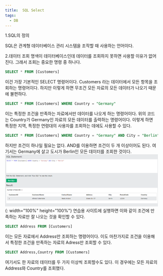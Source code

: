 ```yaml
---
title:  SQL Select
tags:
  - DB
---
```


1.SQL의 정의

SQL은 관계형 데이터베이스 관리 시스템을 조작할 때 사용하는 언어이다.

2.데이터 조회
명색이 데이터베이스인데 데이터를 조회하지 못하면 사용할 이유가 없어진다. 그래서 조회는 중요한 명령 중 하나다.

```SQL
SELECT * FROM [Customers]
```
이건 가장 기본적인 SELECT 명령어이다. Customers 라는 데이터에서 모든 항목을 조회하는 명령어이다. 하지만 이렇게 하면 무조건 모든 자료의 모든 데이터가 나오기 때문에 불편하다.

```SQL
SELECT * FROM [Customers] WHERE Country = "Germany"
```
이는 특정한 조건을 만족하는 자료에서만 데이터를 나오게 하는 명령어이다. 위의 코드는 Country가 Germany인 자료의 모든 데이터를 출력하는 명령어이다. 이렇게 하면 특정한 지역, 특정한 연령대의 사용자를 조회하는 데에도 사용할 수 있다.

```SQL
SELECT * FROM [Customers] WHERE Country = "Germany" AND City = "Berlin"
```
하지만 조건이 하나일 필요는 없다. AND를 이용하면 조건이 두 개 이상이어도 된다. 여기서는 Germany에 살고 도시가 Berlin인 모든 데이터를 조회한 것이다.
![](\image\sql_image.png){: width="100%" height="100%"}
연습용 사이트에 실행하면 이와 같이 조건에 만족하는 자료만 잘 나오는 것을 확인할 수 있다.

```SQL
SELECT Address FROM [Customers]
```
이는 모든 자료에서 Address만 조회하는 명령어이다. 이도 마찬가지로 조건을 이용해서 특정한 조건을 만족하는 자료의 Adress만 조회할 수 있다.

```SQL
SELECT Address,Country FROM [Customers]
```
여기서도 한 자료의 데이터를 두 가지 이상씩 조회할수도 있다. 이 경우에는 모든 자료의 Address와 Country를 조회했다.
